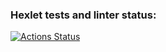 ### Hexlet tests and linter status:
[![Actions Status](https://github.com/MarieMiatova/frontend-project-11/actions/workflows/hexlet-check.yml/badge.svg)](https://github.com/MarieMiatova/frontend-project-11/actions)
